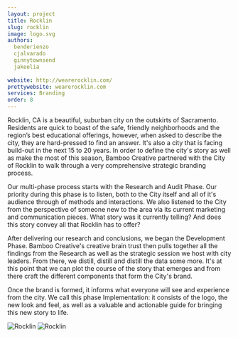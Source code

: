 ```yaml
---
layout: project
title: Rocklin
slug: rocklin
image: logo.svg 
authors:
  benderienzo
  cjalvarado
  ginnytownsend
  jakeelia
  
website: http://wearerocklin.com/
prettywebsite: wearerocklin.com
services: Branding
order: 8
---
```


Rocklin, CA is a beautiful, suburban city on the outskirts of Sacramento. Residents are quick to boast of the safe, friendly neighborhoods and the region’s best educational offerings, however, when asked to describe the city, they are hard-pressed to find an answer. It's also a city that is facing build-out in the next 15 to 20 years. In order to define the city's story as well as make the most of this season, Bamboo Creative partnered with the City of Rocklin to walk through a very comprehensive strategic branding process. 

Our multi-phase process starts with the Research and Audit Phase. Our priority during this phase is to listen, both to the City itself and all of it's audience through of methods and interactions. We also listened to the City from the perspective of someone new to the area via its current marketing and communication pieces. What story was it currently telling? And does this story convey all that Rocklin has to offer?

After delivering our research and conclusions, we began the Development Phase. Bamboo Creative's creative brain trust then pulls together all the findings from the Research as well as the strategic session we host with city leaders. From there, we distill, distill and distill the data some more. It's at this point that we can plot the course of the story that emerges and from there craft the different components that form the City's brand.

Once the brand is formed, it informs what everyone will see and experience from the city. We call this phase Implementation: it consists of the logo, the new look and feel, as well as a valuable and actionable guide for bringing this new story to life.

![Rocklin](/images/client-assets/{{page.slug}}/01.jpg)
![Rocklin](/images/client-assets/{{page.slug}}/02.jpg)